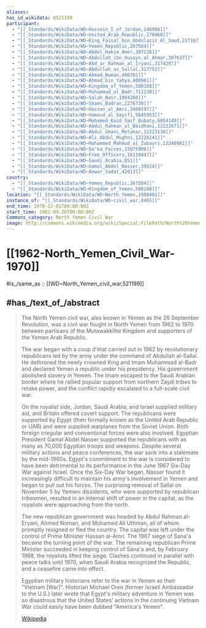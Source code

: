 ```yaml
---
aliases:
has_id_wikidata: Q521199
participant:
  - "[[_Standards/WikiData/WD~Hussein_I_of_Jordan,146906]]"
  - "[[_Standards/WikiData/WD~United_Arab_Republic,170468]]"
  - "[[_Standards/WikiData/WD~King_Faisal_bin_Abdulaziz_Al_Saud,217167]]"
  - "[[_Standards/WikiData/WD~Yemen_Republic,267584]]"
  - "[[_Standards/WikiData/WD~Abdel_Hakim_Amer,307226]]"
  - "[[_Standards/WikiData/WD~Abdullah_ibn_Husayn_al_Ahmar,307637]]"
  - "[[_Standards/WikiData/WD~Abd_ar_Rahman_al_Iryani,317420]]"
  - "[[_Standards/WikiData/WD~Abdullah_as_Sallal,317752]]"
  - "[[_Standards/WikiData/WD~Ahmad_Numan,400701]]"
  - "[[_Standards/WikiData/WD~Ahmad_bin_Yahya,400961]]"
  - "[[_Standards/WikiData/WD~Kingdom_of_Yemen,580188]]"
  - "[[_Standards/WikiData/WD~Muhammad_al_Badr,711230]]"
  - "[[_Standards/WikiData/WD~Salah_Nasr,1994260]]"
  - "[[_Standards/WikiData/WD~Shams_Badran,2276730]]"
  - "[[_Standards/WikiData/WD~Hassan_al_Amri,2460197]]"
  - "[[_Standards/WikiData/WD~Hamoud_al_Gayifi,5645953]]"
  - "[[_Standards/WikiData/WD~Mohamed_Kaid_Saif_Qubaty,6854149]]"
  - "[[_Standards/WikiData/WD~Abdul_Rahman_al_Baidhani,12222671]]"
  - "[[_Standards/WikiData/WD~Abdul_Ghani_Motahar,12223130]]"
  - "[[_Standards/WikiData/WD~Ali_Abdul_Mughni,12228141]]"
  - "[[_Standards/WikiData/WD~Muhammed_Mahmud_al_Zubayri,12240981]]"
  - "[[_Standards/WikiData/WD~Sa'ka_Forces,15075906]]"
  - "[[_Standards/WikiData/WD~Free_Officers,16119447]]"
  - "[[_Standards/WikiData/WD~Saudi_Arabia,851]]"
  - "[[_Standards/WikiData/WD~Gamal_Abdel_Nasser,39524]]"
  - "[[_Standards/WikiData/WD~Anwar_Sadat,42013]]"
country:
  - "[[_Standards/WikiData/WD~Yemen_Republic,267584]]"
  - "[[_Standards/WikiData/WD~Kingdom_of_Yemen,580188]]"
location: "[[_Standards/WikiData/WD~North_Yemen,1998401]]"
instance_of: "[[_Standards/WikiData/WD~civil_war,8465]]"
end_time: 1970-12-01T00:00:00Z
start_time: 1962-09-26T00:00:00Z
Commons_category: North Yemen Civil War
image: http://commons.wikimedia.org/wiki/Special:FilePath/North%20Yemen%20Civil%20War.jpg
---
```


# [[1962-North_Yemen_Civil_War-1970]] 

#is_/same_as :: [[WD~North_Yemen_civil_war,521199]] 

## #has_/text_of_/abstract 

> The North Yemen civil war, also known in Yemen as the 26 September Revolution, 
> was a civil war fought in North Yemen from 1962 to 1970 
> between partisans of the Mutawakkilite Kingdom 
> and supporters of the Yemen Arab Republic. 
> 
> The war began with a coup d'état carried out in 1962 by revolutionary republicans led by the army under the command of Abdullah al-Sallal. He dethroned the newly crowned King and Imam Muhammad al-Badr and declared Yemen a republic under his presidency. His government abolished slavery in Yemen. The Imam escaped to the Saudi Arabian border where he rallied popular support from northern Zaydi tribes to retake power, and the conflict rapidly escalated to a full-scale civil war.
>
> On the royalist side, Jordan, Saudi Arabia, and Israel supplied military aid, and Britain offered covert support. The republicans were supported by Egypt (then formally known as the United Arab Republic or UAR) and were supplied warplanes from the Soviet Union. Both foreign irregular and conventional forces were also involved. Egyptian President Gamal Abdel Nasser supported the republicans with as many as 70,000 Egyptian troops and weapons. Despite several military actions and peace conferences, the war sank into a stalemate by the mid-1960s. Egypt's commitment to the war is considered to have been detrimental to its performance in the June 1967 Six-Day War against Israel. Once the Six-Day War began, Nasser found it increasingly difficult to maintain his army's involvement in Yemen and began to pull out his forces. The surprising removal of Sallal on November 5 by Yemeni dissidents, who were supported by republican tribesmen, resulted in an internal shift of power in the capital, as  the royalists were approaching from the north.
>
> The new republican government was headed by Abdul Rahman al-Eryani, Ahmed Noman, and Mohamed Ali Uthman, all of whom promptly resigned or fled the country. The capital was left under the control of Prime Minister Hassan al-Amri. The 1967 siege of Sana'a became the turning point of the war. The remaining republican Prime Minister succeeded in keeping control of Sana'a and, by February 1968, the royalists lifted the siege. Clashes continued in parallel with peace talks until 1970, when Saudi Arabia recognized the Republic, and a ceasefire came into effect.
>
> Egyptian military historians refer to the war in Yemen as their "Vietnam [War]". Historian Michael Oren (former Israeli Ambassador to the U.S.) later wrote that Egypt's military adventure in Yemen was so disastrous that the United States' actions in the continuing Vietnam War could easily have been dubbed "America's Yemen".
>
> [Wikipedia](https://en.wikipedia.org/wiki/North%20Yemen%20civil%20war) 

